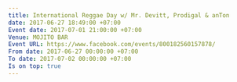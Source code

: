 ```yaml
---
title: International Reggae Day w/ Mr. Devitt, Prodigal & anTon
date: 2017-06-27 18:49:00 +07:00
Event date: 2017-07-01 21:00:00 +07:00
Venue: MOJITO BAR
Event URL: https://www.facebook.com/events/800182560157878/
From date: 2017-06-27 00:00:00 +07:00
To date: 2017-07-02 00:00:00 +07:00
Is on top: true
---
```



